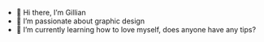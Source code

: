 - 👋 Hi there, I’m Gillian
- 👀 I’m passionate about graphic design
- 🌱 I’m currently learning how to love myself, does anyone have any tips?

<!---
gillianljh/gillianljh is a ✨ special ✨ repository because its `ABOUTME.md` (this file) appears on your GitHub profile.
You can click the Preview link to take a look at your changes.
--->
